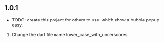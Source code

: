 ## 1.0.1

* TODO: create this project for others to use. which show a bubble popup easy.
1. Change the dart file name lower_case_with_underscores
